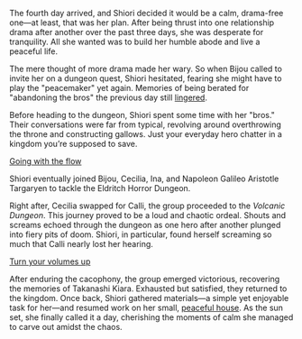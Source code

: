 The fourth day arrived, and Shiori decided it would be a calm, drama-free one—at least, that was her plan. After being thrust into one relationship drama after another over the past three days, she was desperate for tranquility. All she wanted was to build her humble abode and live a peaceful life.

The mere thought of more drama made her wary. So when Bijou called to invite her on a dungeon quest, Shiori hesitated, fearing she might have to play the "peacemaker" yet again. Memories of being berated for "abandoning the bros" the previous day still [lingered](https://www.youtube.com/live/N3v-MJXHQ0w?feature=shared&t=472).

Before heading to the dungeon, Shiori spent some time with her "bros." Their conversations were far from typical, revolving around overthrowing the throne and constructing gallows. Just your everyday hero chatter in a kingdom you’re supposed to save.

[Going with the flow](#embed:https://www.youtube.com/live/N3v-MJXHQ0w?feature=shared&t=784)

Shiori eventually joined Bijou, Cecilia, Ina, and Napoleon Galileo Aristotle Targaryen to tackle the Eldritch Horror Dungeon.

Right after, Cecilia swapped for Calli, the group proceeded to the *Volcanic Dungeon*. This journey proved to be a loud and chaotic ordeal. Shouts and screams echoed through the dungeon as one hero after another plunged into fiery pits of doom. Shiori, in particular, found herself screaming so much that Calli nearly lost her hearing.

[Turn your volumes up](#embed:https://www.youtube.com/live/N3v-MJXHQ0w?t=7212)

After enduring the cacophony, the group emerged victorious, recovering the memories of Takanashi Kiara. Exhausted but satisfied, they returned to the kingdom. Once back, Shiori gathered materials—a simple yet enjoyable task for her—and resumed work on her small, [peaceful house](https://www.youtube.com/live/N3v-MJXHQ0w?feature=shared&t=10605). As the sun set, she finally called it a day, cherishing the moments of calm she managed to carve out amidst the chaos.
